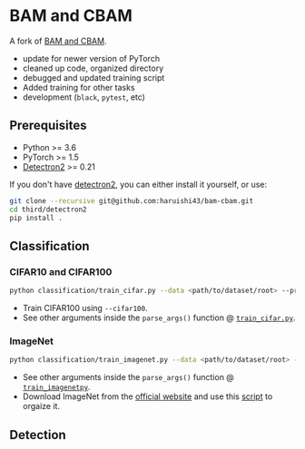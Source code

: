 # BAM and CBAM

A fork of [BAM and CBAM](https://github.com/Jongchan/attention-module).
- update for newer version of PyTorch
- cleaned up code, organized directory
- debugged and updated training script
- Added training for other tasks
- development (`black`, `pytest`, etc)

## Prerequisites

- Python >= 3.6
- PyTorch >= 1.5
- [Detectron2](https://github.com/facebookresearch/detectron2) >= 0.21

If you don't have [detectron2](https://github.com/facebookresearch/detectron2), you can either install it yourself, or use:
```Bash
git clone --recursive git@github.com:haruishi43/bam-cbam.git
cd third/detectron2
pip install .
```

## Classification

### CIFAR10 and CIFAR100

```Bash
python classification/train_cifar.py --data <path/to/dataset/root> --prefix cifar_run_1
```

- Train CIFAR100 using `--cifar100`.
- See other arguments inside the `parse_args()` function @ [`train_cifar.py`](classification/train_cifar.py).

### ImageNet

```Bash
python classification/train_imagenet.py --data <path/to/dataset/root> --prefix imagenet_run_1
```

- See other arguments inside the `parse_args()` function @ [`train_imagenetpy`](classification/train_imagenet.py).
- Download ImageNet from the [official website](http://www.image-net.org/challenges/LSVRC/2012/downloads) and use this [script](https://gist.github.com/haruishi43/dc96e069ba4d32104ed9b1761f55c2ee) to orgaize it.

## Detection
